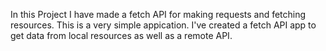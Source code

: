 In this Project I have made a fetch API for making requests and fetching resources. This is a very simple appication. I've created a fetch API app to get data from local resources as well as a remote API.
